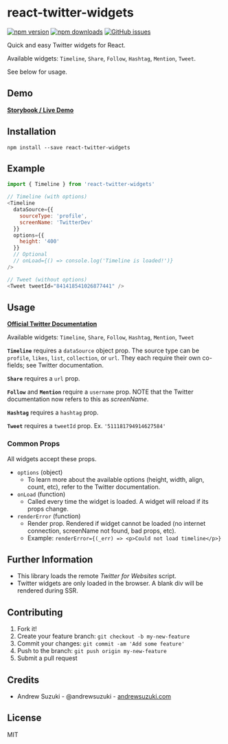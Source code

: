 # react-twitter-widgets

[![npm version](https://badge.fury.io/js/react-twitter-widgets.svg)](https://badge.fury.io/js/react-twitter-widgets)
[![npm downloads](https://img.shields.io/npm/dm/react-twitter-widgets.svg)](https://badge.fury.io/js/react-twitter-widgets)
[![GitHub issues](https://img.shields.io/github/issues/andrewsuzuki/react-twitter-widgets)](https://github.com/andrewsuzuki/react-twitter-widgets/issues)

Quick and easy Twitter widgets for React.

Available widgets: `Timeline`, `Share`, `Follow`, `Hashtag`, `Mention`, `Tweet`.

See below for usage.

## Demo

**[Storybook / Live Demo](https://andrewsuzuki.github.io/react-twitter-widgets/?)**

## Installation

```
npm install --save react-twitter-widgets
```

## Example

```javascript
import { Timeline } from 'react-twitter-widgets'

// Timeline (with options)
<Timeline
  dataSource={{
    sourceType: 'profile',
    screenName: 'TwitterDev'
  }}
  options={{
    height: '400'
  }}
  // Optional
  // onLoad={() => console.log('Timeline is loaded!')}
/>

// Tweet (without options)
<Tweet tweetId="841418541026877441" />
```

## Usage

[**Official Twitter Documentation**](https://developer.twitter.com/en/docs/twitter-for-websites/javascript-api/guides/scripting-factory-functions)

Available widgets: `Timeline`, `Share`, `Follow`, `Hashtag`, `Mention`, `Tweet`

**`Timeline`** requires a `dataSource` object prop.
The source type can be `profile`, `likes`, `list`, `collection`, or `url`.
They each require their own co-fields; see Twitter documentation.

**`Share`** requires a `url` prop.

**`Follow`** and **`Mention`** require a `username` prop. NOTE that the Twitter
documentation now refers to this as *screenName*.

**`Hashtag`** requires a `hashtag` prop.

**`Tweet`** requires a `tweetId` prop. Ex. `'511181794914627584'`

### Common Props

All widgets accept these props.

- `options` (object)
  - To learn more about the available options (height, width, align, count, etc), refer to the Twitter documentation.
- `onLoad` (function)
  - Called every time the widget is loaded. A widget will reload if its props change.
- `renderError` (function)
  - Render prop. Rendered if widget cannot be loaded (no internet connection, screenName not found, bad props, etc).
  - Example: `renderError={(_err) => <p>Could not load timeline</p>}`

## Further Information

* This library loads the remote *Twitter for Websites* script.
* Twitter widgets are only loaded in the browser. A blank div will be rendered during SSR.

## Contributing

1. Fork it!
2. Create your feature branch: `git checkout -b my-new-feature`
3. Commit your changes: `git commit -am 'Add some feature'`
4. Push to the branch: `git push origin my-new-feature`
5. Submit a pull request

## Credits

* Andrew Suzuki - @andrewsuzuki - [andrewsuzuki.com](http://andrewsuzuki.com)

## License

MIT
